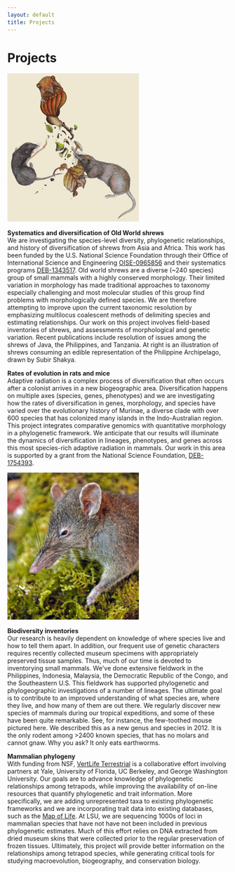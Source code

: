 ```yaml
---
layout: default
title: Projects
---
```


# Projects

<div markdown="1">
<img src="images/Shrew.gif" class="right" alt="shrews eating Philippines" width="300">

**Systematics and diversification of Old World shrews**  
We are investigating the species-level diversity, phylogenetic relationships, and history of diversification of shrews from Asia and Africa. This work has been funded by the U.S. National Science Foundation through their Office of International Science and Engineering [OISE-0965856](http://www.nsf.gov/awardsearch/showAward.do?AwardNumber=0965856) and their systematics programs [DEB-1343517](http://nsf.gov/awardsearch/showAward?AWD_ID=1343517). Old world shrews are a diverse (~240 species) group of small mammals with a highly conserved morphology.  Their limited variation in morphology has made traditional approaches to taxonomy especially challenging and most molecular studies of this group find problems with morphologically defined species. We are therefore attempting to improve upon the current taxonomic resolution by emphasizing multilocus coalescent methods of delimiting species and estimating relationships.  Our work on this project involves field-based inventories of shrews, and assessments of morphological and genetic variation. Recent publications include resolution of issues among the shrews of Java, the Philippines, and Tanzania. At right is an illustration of shrews consuming an edible representation of the Philippine Archipelago, drawn by Subir Shakya. 
</div>

**Rates of evolution in rats and mice**  
Adaptive radiation is a complex process of diversification that often occurs after a colonist arrives in a new biogeographic area. Diversification happens on multiple axes (species, genes, phenotypes) and we are investigating how the rates of diversification in genes, morphology, and species have varied over the evolutionary history of Murinae, a diverse clade with over 600 species that has colonized many islands in the Indo-Australian region. This project integrates comparative genomics with quantitative morphology in a phylogenetic framework. We anticipate that our results will illuminate the dynamics of diversification in lineages, phenotypes, and genes across this most species-rich adaptive radiation in mammals. Our work in this area is supported by a grant from the National Science Foundation, [DEB-1754393](https://www.nsf.gov/awardsearch/showAward?AWD_ID=1754393&HistoricalAwards=false).

<div markdown="1">
<img src="images/KCRowe-Pvermidax01.jpg" class="left" alt="Pvermidax" width="300">

**Biodiversity inventories**  
Our research is heavily dependent on knowledge of where species live and how to tell them apart.  In addition, our frequent use of genetic characters requires recently collected museum specimens with appropriately preserved tissue samples.  Thus, much of our time is devoted to inventorying small mammals.  We've done extensive fieldwork in the Philippines, Indonesia, Malaysia, the Democratic Republic of the Congo, and the Southeastern U.S. This fieldwork has supported phylogenetic and phylogeographic investigations of a number of lineages.  The ultimate goal is to contribute to an improved understanding of what species are, where they live, and how many of them are out there. We regularly discover new species of mammals during our tropical expeditions, and some of these have been quite remarkable. See, for instance, the few-toothed mouse pictured here. We described this as a new genus and species in 2012. It is the only rodent among >2400 known species, that has no molars and cannot gnaw. Why you ask? It only eats earthworms.
</div>

**Mammalian phylogeny**  
With funding from NSF, [VertLife Terrestrial](http://nsf.gov/awardsearch/showAward?AWD_ID=1441634) is a collaborative effort involving partners at Yale, University of Florida, UC Berkeley, and George Washington University. Our goals are to advance knowledge of phylogenetic relationships among tetrapods, while improving the availability of on-line resources that quantify phylogenetic and trait information. More specifically, we are adding unrepresented taxa to existing phylogenetic frameworks and we are incorporating trait data into existing databases, such as the [Map of Life](https://mol.org/). At LSU, we are sequencing 1000s of loci in mammalian species that have not have not been included in previous phylogenetic estimates. Much of this effort relies on DNA extracted from dried museum skins that were collected prior to the regular preservation of frozen tissues. Ultimately, this project will provide better information on the relationships among tetrapod species, while generating critical tools for studying macroevolution, biogeography, and conservation biology.
